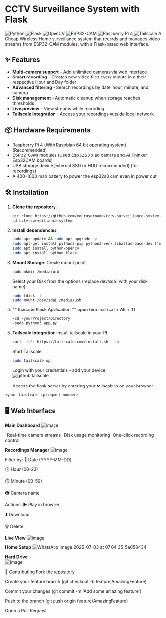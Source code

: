 # CCTV Surveillance System with Flask

![Python](https://img.shields.io/badge/python-3.8%2B-blue)
![Flask](https://img.shields.io/badge/flask-2.0%2B-lightgrey)
![OpenCV](https://img.shields.io/badge/opencv-4.5%2B-orange)
![ESP32-CAM](https://img.shields.io/badge/ESP32--CAM-compatible-green)
![Raspberry Pi 4](https://img.shields.io/badge/Raspberry_Pi-compatible-green)
![Tailscale](https://img.shields.io/badge/Tailscale-Integrated-yellow)
A Cheap Wireless Home surveillance system that records and manages video streams from ESP32-CAM modules, with a Flask-based web interface.

## ✨ Features

- **Multi-camera support** - Add unlimited cameras via web interface
- **Smart recording** - Creates new video files every minute in a their respective Hour and Day folder
- **Advanced filtering** - Search recordings by date, hour, minute, and camera
- **Disk management** - Automatic cleanup when storage reaches thresholds
- **Live preview** - View streams while recording
- **Tailscale Integration** - Access your recordings outside local network

## 📦 Hardware Requirements

- Raspberry Pi 4 (With Raspbian 64 bit operating system) (Recommended)
- ESP32-CAM modules (Used Esp32S3 xiao camera and AI Thinker Esp32CAM boards)
- USB storage device(external SSD or HDD recommended) (for recordings)
- A 400-1000 mah battery to power the esp32s3 cam even in power cut 

## 🛠 Installation

1. **Clone the repository**:
   ```bash
   git clone https://github.com/yourusername/cctv-surveillance-system.git
   cd cctv-surveillance-system
2. **Install dependencies**:
   ```bash
   sudo apt update && sudo apt upgrade -y 
   sudo apt-get install python3-pip python3-venv libatlas-base-dev ffmpeg
   sudo apt install python-opencv
   sudo apt install python flask
4. **Mount Storage**:
   Create mount point
   ```bash
   sudo mkdir /media/usb
   ```
   Select your Disk from the options
   (replace dev/sda1 with your disk name)
   ```bash
   sudo fdisk -l
   sudo mount /dev/sda1 /media/usb 
   ```
6.  ** Execute Flask Application **
    open terminal (ctrl + Alt + T)
    ```bash
    -cd /yourProject/Directory
    -sudo python3 app.py
    ```
7.  **Tailscale Integration**
    install tailscale in your PI
    ```bash
    curl -fsSL https://tailscale.com/install.sh | sh
    ```
    Start Tailscale
    ```bash
    sudo tailscale up
    ```
    Login with your credentials - add your device<br/>
    ![github tailscale](https://github.com/user-attachments/assets/fe6babbb-7829-4faa-9c03-6f4a4ab7abb9)<br/><br/>
   Access the flask server by entering your tailscale ip on your browser<br/>
   
   ```bash
   <your taislcale ip>:<port number>
   ```
## 🖥️ Web Interface
**Main Dashboard**
![image](https://github.com/user-attachments/assets/495886c6-dc3b-4841-8cf4-f3163f038b40)

-Real-time camera streams
-Disk usage monitoring
-One-click recording control

**Recordings Manager**
![image](https://github.com/user-attachments/assets/232e9502-824e-438f-a35a-3e141e7e2e0d)

Filter by:
📅 Date (YYYY-MM-DD)

🕒 Hour (00-23)

⏱️ Minute (00-59)

📷 Camera name

Actions:
▶️ Play in browser

⬇️ Download

🗑️ Delete

**Live View**
![image](https://github.com/user-attachments/assets/7503799b-cda1-43ba-b2bc-6f217bb9c0c1)

**Home Setup**
![WhatsApp Image 2025-07-03 at 07 04 35_5a058434](https://github.com/user-attachments/assets/29863d8e-a564-400d-bf45-1ee3ec39faba)

**Hard Drive**<br/>
![image](https://github.com/user-attachments/assets/4c9a81a6-df8d-41d9-a8cb-336fcb436647)


🤝 Contributing
Fork the repository

Create your feature branch (git checkout -b feature/AmazingFeature)

Commit your changes (git commit -m 'Add some amazing feature')

Push to the branch (git push origin feature/AmazingFeature)

Open a Pull Request
